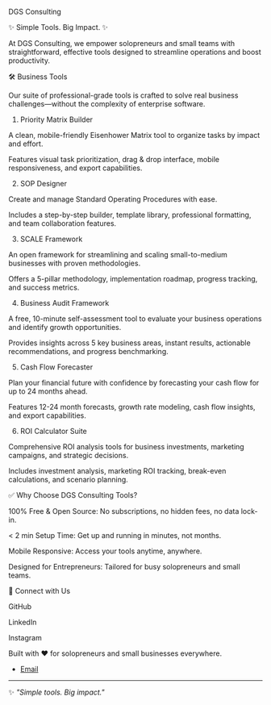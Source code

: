 DGS Consulting

✨ Simple Tools. Big Impact. ✨

At DGS Consulting, we empower solopreneurs and small teams with straightforward, effective tools designed to streamline operations and boost productivity.

🛠️ Business Tools

Our suite of professional-grade tools is crafted to solve real business challenges—without the complexity of enterprise software.

1. Priority Matrix Builder

A clean, mobile-friendly Eisenhower Matrix tool to organize tasks by impact and effort.

Features visual task prioritization, drag & drop interface, mobile responsiveness, and export capabilities.

2. SOP Designer

Create and manage Standard Operating Procedures with ease.

Includes a step-by-step builder, template library, professional formatting, and team collaboration features.

3. SCALE Framework

An open framework for streamlining and scaling small-to-medium businesses with proven methodologies.

Offers a 5-pillar methodology, implementation roadmap, progress tracking, and success metrics.

4. Business Audit Framework

A free, 10-minute self-assessment tool to evaluate your business operations and identify growth opportunities.

Provides insights across 5 key business areas, instant results, actionable recommendations, and progress benchmarking.

5. Cash Flow Forecaster

Plan your financial future with confidence by forecasting your cash flow for up to 24 months ahead.

Features 12-24 month forecasts, growth rate modeling, cash flow insights, and export capabilities.

6. ROI Calculator Suite

Comprehensive ROI analysis tools for business investments, marketing campaigns, and strategic decisions.

Includes investment analysis, marketing ROI tracking, break-even calculations, and scenario planning.

✅ Why Choose DGS Consulting Tools?

100% Free & Open Source: No subscriptions, no hidden fees, no data lock-in.

< 2 min Setup Time: Get up and running in minutes, not months.

Mobile Responsive: Access your tools anytime, anywhere.

Designed for Entrepreneurs: Tailored for busy solopreneurs and small teams.

🔗 Connect with Us

GitHub

LinkedIn

Instagram

Built with ❤️ for solopreneurs and small businesses everywhere.
- [Email](mailto:DGSConsult@consultant.com)

---

✨ _"Simple tools. Big impact."_
